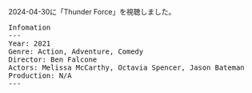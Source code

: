 
2024-04-30に「Thunder Force」を視聴しました。

<pre>
Infomation
---
Year: 2021
Genre: Action, Adventure, Comedy
Director: Ben Falcone
Actors: Melissa McCarthy, Octavia Spencer, Jason Bateman
Production: N/A
---
</pre>

